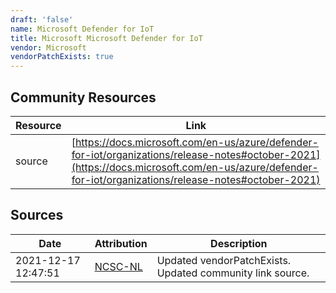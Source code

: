 ```yaml
---
draft: 'false'
name: Microsoft Defender for IoT
title: Microsoft Microsoft Defender for IoT
vendor: Microsoft
vendorPatchExists: true
---
```



## Community Resources
| Resource | Link |
| --- | --- |
| source | [https://docs.microsoft.com/en-us/azure/defender-for-iot/organizations/release-notes#october-2021](https://docs.microsoft.com/en-us/azure/defender-for-iot/organizations/release-notes#october-2021) |


## Sources
| Date | Attribution | Description |
| --- | --- | --- |
| 2021-12-17 12:47:51 | [NCSC-NL](https://github.com/NCSC-NL/log4shell/blob/main/software/README.md) | Updated vendorPatchExists. Updated community link source.  |
